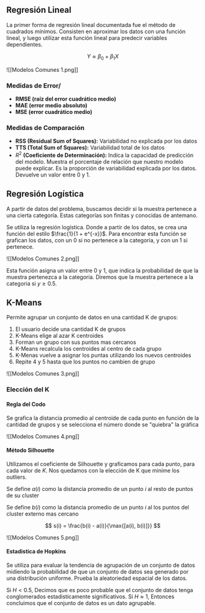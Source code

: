 ## Regresión Lineal

La primer forma de regresión lineal documentada fue el método de cuadrados mínimos. Consisten en aproximar los datos con una función lineal, y luego utilizar esta función lineal para predecir variables dependientes.

$$
Y \approx \beta_0 + \beta_1 X
$$

![[Modelos Comunes 1.png]]

### Medidas de Error/

- **RMSE (raíz del error cuadrático medio)**
- **MAE (error medio absoluto)**
- **MSE (error cuadrático medio)**

### Medidas de Comparación

- **RSS (Residual Sum of Squares):** Variabilidad no explicada por los datos
- **TTS (Total Sum of Squares):** Variabilidad total de los datos
- $R^2$ **(Coeficiente de Determinación):** Indica la capacidad de predicción del modelo. Muestra el porcentaje de relación que nuestro modelo puede explicar. Es la proporción de variabilidad explicada por los datos. Devuelve un valor entre 0 y 1.

## Regresión Logística

A partir de datos del problema, buscamos decidir si la muestra pertenece a una cierta categoría. Estas categorías son finitas y conocidas de antemano.

Se utiliza la regresión logística. Donde a partir de los datos, se crea una función del estilo $\frac{1}{1 + e^{-x}}$. Para encontrar esta función se grafican los datos, con un 0 si no pertenece a la categoria, y con un 1 si pertenece.

![[Modelos Comunes 2.png]]

Esta función asigna un valor entre 0 y 1, que indica la probabilidad de que la muestra pertenezca a la categoria. Diremos que la muestra pertenece a la categoria si $y \geq 0.5$.

## K-Means

Permite agrupar un conjunto de datos en una cantidad K de grupos:

1. El usuario decide una cantidad K de grupos
2. K-Means elige al azar K centroides
3. Forman un grupo con sus puntos mas cercanos
4. K-Means recalcula los centroides al centro de cada grupo
5. K-Menas vuelve a asignar los puntas utilizando los nuevos centroides
6. Repite 4 y 5 hasta que los puntos no cambien de grupo

![[Modelos Comunes 3.png]]

### Elección del K

#### Regla del Codo

Se grafica la distancia promedio al centroide de cada punto en función de la cantidad de grupos y se selecciona el número donde se "quiebra" la gráfica

![[Modelos Comunes 4.png]]

#### Método Silhouette

Utilizamos el coeficiente de Silhouette y graficamos para cada punto, para cada valor de $K$. Nos quedamos con la elección de K que minime los outliers.

Se define $a(i)$ como la distancia promedio de un punto $i$ al resto de puntos de su cluster

Se define $b(i)$ como la distancia promedio de un punto $i$ al los puntos del cluster externo mas cercano

$$
s(i) = \frac{b(i) - a(i)}{\max{[a(i), b(i)]}}
$$

![[Modelos Comunes 5.png]]

#### Estadistica de Hopkins

Se utiliza para evaluar la tendencia de agrupación de un conjunto de datos midiendo la probabilidad de que un conjunto de datos sea generado por una distribución uniforme. Prueba la aleatoriedad espacial de los datos.

Si $H < 0.5$, Decimos que es poco probable que el conjunto de datos tenga conglomerados estadisticamente significativos. Si $H \approx 1$, Entonces concluimos que el conjunto de datos es un dato agrupable.
